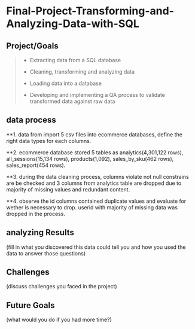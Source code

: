 # Final-Project-Transforming-and-Analyzing-Data-with-SQL

## Project/Goals
>* Extracting data from a SQL database
>
>* Cleaning, transforming and analyzing data
>
>* Loading data into a database
>
>* Developing and implementing a QA process to validate transformed data against raw data


## data process  
**1. data from import 5 csv files into ecommerce databases, define the right data types for each columns.

**2. ecommerce database stored 5 tables as analytics(4,301,122 rows), all_sessions(15,134 rows), products(1,092), sales_by_sku(462 rows), sales_report(454 rows).

**3. during the data cleaning process, columns violate not null constrains are be checked and 3 columns from analytics table are dropped due to majority of missing values and redundant content. 

**4. observe the id columns contained duplicate values and evaluate for wether is necessary to drop. userid with majority of missing data was dropped in the process.


## analyzing Results
(fill in what you discovered this data could tell you and how you used the data to answer those questions)

## Challenges 
(discuss challenges you faced in the project)

## Future Goals
(what would you do if you had more time?)

